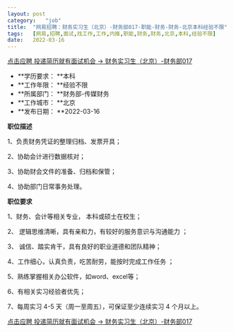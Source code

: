 ```yaml
---
layout:	post
category:	"job"
title:	"网易招聘：财务实习生（北京）-财务部017-职能-财务-财务-北京本科经验不限"
tags:	[网易,招聘,面试,找工作,工作,内推,职能,财务,财务,北京,本科,经验不限]
date:	2022-03-16
---
```


[点击应聘 投递简历就有面试机会 ->  财务实习生（北京）-财务部017](http://mobile.bole.netease.com/bole/boleDetail?id=38796&employeeId=346f03c3cda5f04c&key=all)



- **学历要求： **本科
- **工作年限： **经验不限
- **所属部门： **财务部-传媒财务
- **工作城市： **北京
- **发布日期： **2022-03-16



**职位描述**

1、负责财务凭证的整理归档、发票开具；



2、协助会计进行数据核对；



3、协助财会文件的准备、归档和保管；



4、协助部门日常事务处理。



**职位要求**

1、财务、会计等相关专业， 本科或硕士在校生；



2、 逻辑思维清晰，具有亲和力，有较好的服务意识与沟通能力 ；



3、 诚信、踏实肯干，具有良好的职业道德和团队精神；



4、工作细心，认真负责，吃苦耐劳，能按时完成工作任务 ；



5、熟练掌握相关办公软件，如word、excel等；



6、有相关实习经验者优先；



7、每周实习 4-5 天（周一至周五），可保证至少连续实习 4 个月以上。



[点击应聘 投递简历就有面试机会 ->  财务实习生（北京）-财务部017](http://mobile.bole.netease.com/bole/boleDetail?id=38796&employeeId=346f03c3cda5f04c&key=all)